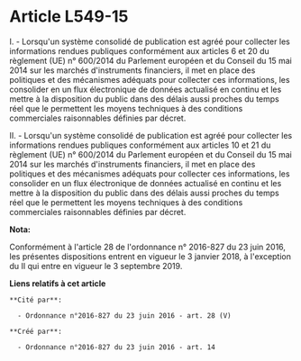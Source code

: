 # Article L549-15

I. - Lorsqu'un système consolidé de publication est agréé pour collecter les informations rendues publiques conformément aux
articles 6 et 20 du règlement (UE) n° 600/2014 du Parlement européen et du Conseil du 15 mai 2014 sur les marchés
d'instruments financiers, il met en place des politiques et des mécanismes adéquats pour collecter ces informations, les
consolider en un flux électronique de données actualisé en continu et les mettre à la disposition du public dans des délais
aussi proches du temps réel que le permettent les moyens techniques à des conditions commerciales raisonnables définies par
décret.

II. - Lorsqu'un système consolidé de publication est agréé pour collecter les informations rendues publiques conformément aux
articles 10 et 21 du règlement (UE) n° 600/2014 du Parlement européen et du Conseil du 15 mai 2014 sur les marchés
d'instruments financiers, il met en place des politiques et des mécanismes adéquats pour collecter ces informations, les
consolider en un flux électronique de données actualisé en continu et les mettre à la disposition du public dans des délais
aussi proches du temps réel que le permettent les moyens techniques à des conditions commerciales raisonnables définies par
décret.

**Nota:**

Conformément à l'article 28 de l'ordonnance n° 2016-827 du 23 juin 2016, les présentes dispositions entrent en vigueur le 3
janvier 2018, à l'exception du II qui entre en vigueur le 3 septembre 2019.

**Liens relatifs à cet article**

	**Cité par**:

	  - Ordonnance n°2016-827 du 23 juin 2016 - art. 28 (V)

	**Créé par**:

	  - Ordonnance n°2016-827 du 23 juin 2016 - art. 14
